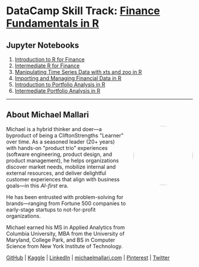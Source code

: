 # DataCamp Skill Track: <a href="https://app.datacamp.com/learn/skill-tracks/finance-fundamentals-in-r" target="_blank">Finance Fundamentals in R</a>

## Jupyter Notebooks

1. [Introduction to R for Finance]()
1. [Intermediate R for Finance]()
1. [Manipulating Time Series Data with xts and zoo in R]()
1. [Importing and Managing Financial Data in R]()
1. [Introduction to Portfolio Analysis in R]()
1. [Intermediate Portfolio Analysis in R]()
 
---

## About Michael Mallari

<img src="https://www.michaelmallari.com/img/headshot.jpg" width="160" height="160" align="right" style="margin: 0px 0px 160px 20px; border-radius: 50%;" />

Michael is a hybrid thinker and doer—a byproduct of being a CliftonStrengths "Learner" over time. As a seasoned leader (20+ years) with hands-on "product trio" experiences (software engineering, product design, and product management), he helps organizations discover market needs, mobilize internal and external resources, and deliver delightful customer experiences that align with business goals—in this *AI-first* era.

He has been entrusted with problem-solving for brands—ranging from Fortune 500 companies to early-stage startups to not-for-profit organizations.

Michael earned his MS in Applied Analytics from Columbia University, MBA from the University of Maryland, College Park, and BS in Computer Science from New York Institute of Technology.

<a href="https://github.com/michaelmallari" target="_blank">GitHub</a> | <a href="https://www.kaggle.com/michaelmallari" target="_blank">Kaggle</a> | <a href="https://www.linkedin.com/in/mmallari" target="_blank">LinkedIn</a> | <a href="https://www.michaelmallari.com" target="_blank">michaelmallari.com</a> | <a href="https://www.pinterest.com/michaelmallari" target="_blank">Pinterest</a> | <a href="https://twitter.com/MichaelMallari" target="_blank">Twitter</a>

